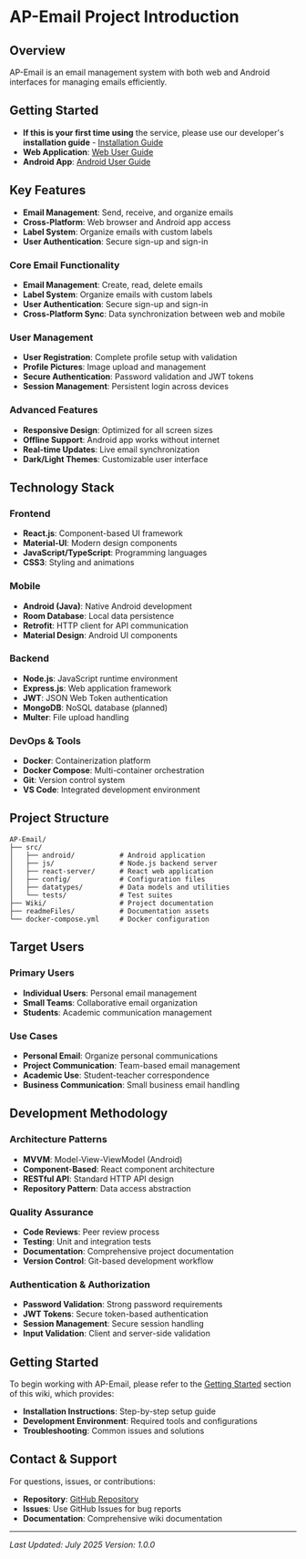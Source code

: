# AP-Email Project Introduction

## Overview

AP-Email is an email management system with both web and Android interfaces for managing emails efficiently.

## Getting Started

- **If this is your first time using** the service, please use our developer's **installation guide** - [Installation Guide](../Getting_Started/Development_Setup.md)
- **Web Application**: [Web User Guide](../Web_Application/README.md)
- **Android App**: [Android User Guide](../Android_Application/README.md)

## Key Features

- **Email Management**: Send, receive, and organize emails
- **Cross-Platform**: Web browser and Android app access
- **Label System**: Organize emails with custom labels
- **User Authentication**: Secure sign-up and sign-in

### Core Email Functionality
- **Email Management**: Create, read, delete emails
- **Label System**: Organize emails with custom labels
- **User Authentication**: Secure sign-up and sign-in
- **Cross-Platform Sync**: Data synchronization between web and mobile

### User Management
- **User Registration**: Complete profile setup with validation
- **Profile Pictures**: Image upload and management
- **Secure Authentication**: Password validation and JWT tokens
- **Session Management**: Persistent login across devices

### Advanced Features
- **Responsive Design**: Optimized for all screen sizes
- **Offline Support**: Android app works without internet
- **Real-time Updates**: Live email synchronization
- **Dark/Light Themes**: Customizable user interface

## Technology Stack

### Frontend
- **React.js**: Component-based UI framework
- **Material-UI**: Modern design components
- **JavaScript/TypeScript**: Programming languages
- **CSS3**: Styling and animations

### Mobile
- **Android (Java)**: Native Android development
- **Room Database**: Local data persistence
- **Retrofit**: HTTP client for API communication
- **Material Design**: Android UI components

### Backend
- **Node.js**: JavaScript runtime environment
- **Express.js**: Web application framework
- **JWT**: JSON Web Token authentication
- **MongoDB**: NoSQL database (planned)
- **Multer**: File upload handling

### DevOps & Tools
- **Docker**: Containerization platform
- **Docker Compose**: Multi-container orchestration
- **Git**: Version control system
- **VS Code**: Integrated development environment

## Project Structure

```
AP-Email/
├── src/
│   ├── android/           # Android application
│   ├── js/                # Node.js backend server
│   ├── react-server/      # React web application
│   ├── config/            # Configuration files
│   ├── datatypes/         # Data models and utilities
│   └── tests/             # Test suites
├── Wiki/                  # Project documentation
├── readmeFiles/           # Documentation assets
└── docker-compose.yml     # Docker configuration
```

## Target Users

### Primary Users
- **Individual Users**: Personal email management
- **Small Teams**: Collaborative email organization
- **Students**: Academic communication management

### Use Cases
- **Personal Email**: Organize personal communications
- **Project Communication**: Team-based email management
- **Academic Use**: Student-teacher correspondence
- **Business Communication**: Small business email handling

## Development Methodology

### Architecture Patterns
- **MVVM**: Model-View-ViewModel (Android)
- **Component-Based**: React component architecture
- **RESTful API**: Standard HTTP API design
- **Repository Pattern**: Data access abstraction

### Quality Assurance
- **Code Reviews**: Peer review process
- **Testing**: Unit and integration tests
- **Documentation**: Comprehensive project documentation
- **Version Control**: Git-based development workflow

### Authentication & Authorization
- **Password Validation**: Strong password requirements
- **JWT Tokens**: Secure token-based authentication
- **Session Management**: Secure session handling
- **Input Validation**: Client and server-side validation


## Getting Started

To begin working with AP-Email, please refer to the [Getting Started](../Getting_Started/README.md) section of this wiki, which provides:

- **Installation Instructions**: Step-by-step setup guide
- **Development Environment**: Required tools and configurations
- **Troubleshooting**: Common issues and solutions


## Contact & Support

For questions, issues, or contributions:
- **Repository**: [GitHub Repository](https://github.com/OmerElmaliach/AP-Email)
- **Issues**: Use GitHub Issues for bug reports
- **Documentation**: Comprehensive wiki documentation

---

*Last Updated: July 2025*
*Version: 1.0.0*
